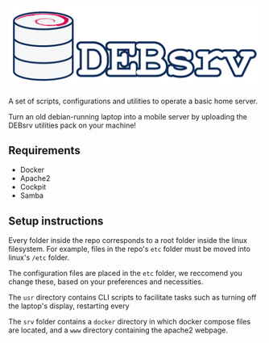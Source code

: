 # ![DEBsrv](logo.png?raw=true "DEBsrv logo")
A set of scripts, configurations and utilities to operate a basic home server.

Turn an old debian-running laptop into a mobile server by uploading the DEBsrv utilities pack on your machine!

## Requirements
- Docker
- Apache2
- Cockpit
- Samba

## Setup instructions
Every folder inside the repo corresponds to a root folder inside the linux filesystem.
For example, files in the repo's `etc` folder must be moved into linux's `/etc` folder.

The configuration files are placed in the `etc` folder, we reccomend you change these, based on your preferences and necessities.

The `usr` directory contains CLI scripts to facilitate tasks such as turning off the laptop's display, restarting every 

The `srv` folder contains a `docker` directory in which docker compose files are located, and a `www` directory containing the apache2 webpage.
